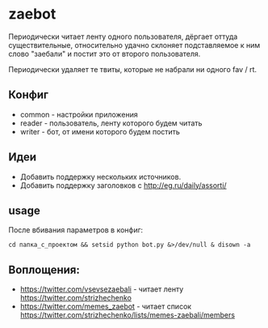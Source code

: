 # zaebot
Периодически читает ленту одного пользователя, дёргает оттуда существительные, относительно удачно склоняет подставляемое к ним слово "заебали" и постит это от второго пользователя.

Периодически удаляет те твиты, которые не набрали ни одного fav / rt.

## Конфиг
- common - настройки приложения
- reader - пользователь, ленту которого будем читать
- writer - бот, от имени которого будем постить

## Идеи
- Добавить поддержку нескольких источников.
- Добавить поддержку заголовков с http://eg.ru/daily/assorti/

## usage
После вбивания параметров в конфиг:

    cd папка_с_проектом && setsid python bot.py &>/dev/null & disown -a

## Воплощения:

- https://twitter.com/vsevsezaebali - читает ленту https://twitter.com/strizhechenko
- https://twitter.com/memes_zaebot - читает список https://twitter.com/strizhechenko/lists/memes-zaebali/members
